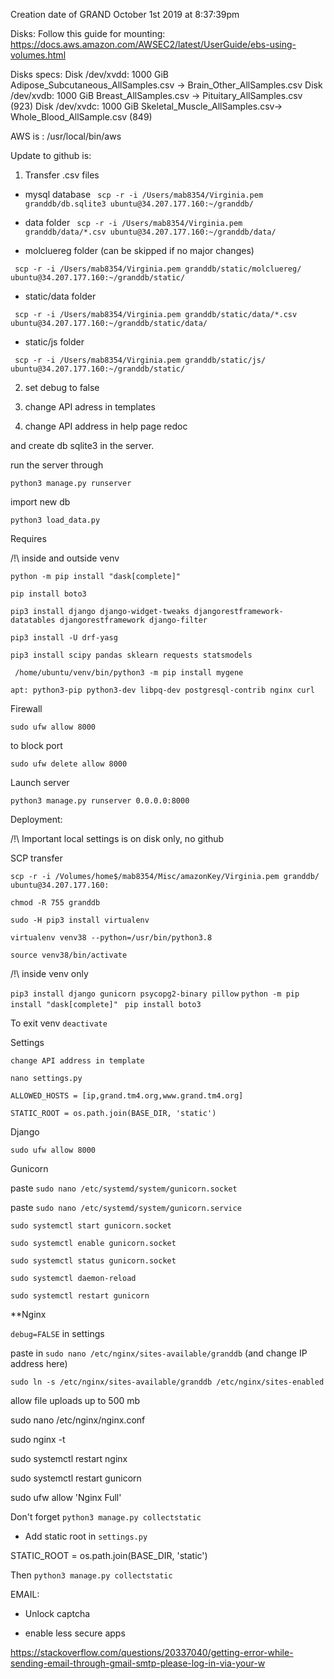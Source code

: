 Creation date of GRAND October 1st 2019 at 8:37:39pm

Disks:
Follow this guide for mounting:
https://docs.aws.amazon.com/AWSEC2/latest/UserGuide/ebs-using-volumes.html

Disks specs:
Disk /dev/xvdd: 1000 GiB
Adipose_Subcutaneous_AllSamples.csv -> Brain_Other_AllSamples.csv 
Disk /dev/xvdb: 1000 GiB
Breast_AllSamples.csv -> Pituitary_AllSamples.csv (923)
Disk /dev/xvdc: 1000 GiB
Skeletal_Muscle_AllSamples.csv-> Whole_Blood_AllSample.csv (849)

AWS is :
/usr/local/bin/aws

Update to github is:

1. Transfer .csv files

- mysql database
` scp -r -i /Users/mab8354/Virginia.pem granddb/db.sqlite3 ubuntu@34.207.177.160:~/granddb/`

- data folder
` scp -r -i /Users/mab8354/Virginia.pem granddb/data/*.csv ubuntu@34.207.177.160:~/granddb/data/`

- molcluereg folder (can be skipped if no major changes)

` scp -r -i /Users/mab8354/Virginia.pem granddb/static/molcluereg/ ubuntu@34.207.177.160:~/granddb/static/`

- static/data folder

` scp -r -i /Users/mab8354/Virginia.pem granddb/static/data/*.csv ubuntu@34.207.177.160:~/granddb/static/data/`

- static/js folder

` scp -r -i /Users/mab8354/Virginia.pem granddb/static/js/ ubuntu@34.207.177.160:~/granddb/static/`

2. set debug to false

3. change API adress in templates

4. change API address in help page redoc

and create db sqlite3 in the server.

run the server through

`python3 manage.py runserver`

import new db

`python3 load_data.py`

Requires

/!\ inside and outside venv

`python -m pip install "dask[complete]" `

`pip install boto3`

`pip3 install django django-widget-tweaks djangorestframework-datatables djangorestframework django-filter`

`pip3 install -U drf-yasg`

`pip3 install scipy pandas sklearn requests statsmodels`

` /home/ubuntu/venv/bin/python3 -m pip install mygene`

`apt: python3-pip python3-dev libpq-dev postgresql-contrib nginx curl`

Firewall

`sudo ufw allow 8000`

to block port

`sudo ufw delete allow 8000`

Launch server

`python3 manage.py runserver 0.0.0.0:8000`

Deployment:

/!\ Important local settings is on disk only, no github

SCP transfer

`scp -r -i /Volumes/home$/mab8354/Misc/amazonKey/Virginia.pem granddb/ ubuntu@34.207.177.160:`

`chmod -R 755 granddb`

`sudo -H pip3 install virtualenv`

`virtualenv venv38 --python=/usr/bin/python3.8`

`source venv38/bin/activate`

/!\ inside venv only

`pip3 install django gunicorn psycopg2-binary pillow`
`python -m pip install "dask[complete]" `
`pip install boto3`

To exit venv `deactivate`

Settings

`change API address in template`

`nano settings.py`

`ALLOWED_HOSTS = [ip,grand.tm4.org,www.grand.tm4.org]`

`STATIC_ROOT = os.path.join(BASE_DIR, 'static')`

Django

`sudo ufw allow 8000`

Gunicorn

paste `sudo nano /etc/systemd/system/gunicorn.socket`

paste `sudo nano /etc/systemd/system/gunicorn.service`

`sudo systemctl start gunicorn.socket`

`sudo systemctl enable gunicorn.socket`

`sudo systemctl status gunicorn.socket`

`sudo systemctl daemon-reload`

`sudo systemctl restart gunicorn`

**Nginx

`debug=FALSE` in settings

paste in `sudo nano /etc/nginx/sites-available/granddb` (and change IP address here)

`sudo ln -s /etc/nginx/sites-available/granddb /etc/nginx/sites-enabled`

allow file uploads up to 500 mb

sudo nano /etc/nginx/nginx.conf

sudo nginx -t

sudo systemctl restart nginx

sudo systemctl restart gunicorn

sudo ufw allow 'Nginx Full'



Don't forget 
`python3 manage.py collectstatic`

- Add static root in `settings.py`

STATIC_ROOT = os.path.join(BASE_DIR, 'static')

Then `python3 manage.py collectstatic`


EMAIL:

- Unlock captcha

- enable less secure apps

https://stackoverflow.com/questions/20337040/getting-error-while-sending-email-through-gmail-smtp-please-log-in-via-your-w
